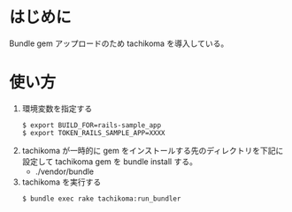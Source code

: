 # はじめに

Bundle gem アップロードのため tachikoma を導入している。

# 使い方

1. 環境変数を指定する
    ```
    $ export BUILD_FOR=rails-sample_app
    $ export TOKEN_RAILS_SAMPLE_APP=XXXX
    ```
1. tachikoma が一時的に gem をインストールする先のディレクトリを下記に設定して tachikoma gem を bundle install する。
    * ./vendor/bundle
1. tachikoma を実行する
    ```
    $ bundle exec rake tachikoma:run_bundler
    ```

